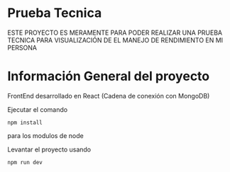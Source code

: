 # Prueba Tecnica 

ESTE PROYECTO ES MERAMENTE PARA PODER REALIZAR UNA PRUEBA TECNICA
PARA VISUALIZACIÓN DE EL MANEJO DE RENDIMIENTO EN MI PERSONA

# Información General del proyecto

FrontEnd desarrollado en React
(Cadena de conexión con MongoDB)

Ejecutar el comando 
```
npm install
```
para los modulos de node

Levantar el proyecto usando 
```
npm run dev
```